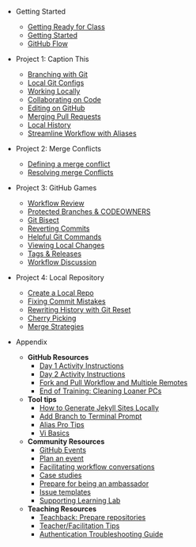 * Getting Started
  * [Getting Ready for Class](01_getting_ready_for_class.md)
  * [Getting Started](02_getting_started.md)
  * [GitHub Flow](03_github_flow.md)

* Project 1: Caption This
  * [Branching with Git](04_branching_with_git.md)
  * [Local Git Configs](05_local_git_configs.md)
  * [Working Locally](06_working_locally.md)
  * [Collaborating on Code](07_collaborating_on_code.md)
  * [Editing on GitHub](08_edit_on_github.md)
  * [Merging Pull Requests](09_merging_pull_requests.md)
  * [Local History](10_local_history.md)
  * [Streamline Workflow with Aliases](11_streamline_workflow_with_aliases.md)

* Project 2: Merge Conflicts
  * [Defining a merge conflict](12a_what_is_a_merge_conflict.md)
  * [Resolving merge Conflicts](12b_resolving_merge_conflicts.md)

* Project 3: GitHub Games
  * [Workflow Review](13_workflow_review_project_github_games.md)
  * [Protected Branches & CODEOWNERS](17_protected_branches.md)
  * [Git Bisect](14_git_bisect.md)
  * [Reverting Commits](15_reverting_commits.md)
  * [Helpful Git Commands](16_helpful_git_commands.md)
  * [Viewing Local Changes](17_view_local_changes.md)
  * [Tags & Releases](17_tags_and_releases.md)
  * [Workflow Discussion](17_workflow_discussion.md)

* Project 4: Local Repository
  * [Create a Local Repo](18_create_local_repo.md)
  * [Fixing Commit Mistakes](19_fixing_commit_mistakes.md)
  * [Rewriting History with Git Reset](20_rewriting_history_git_reset.md)
  * [Cherry Picking](21_git_cherry_pick.md)
  * [Merge Strategies](22_merge_strategies_rebase.md)

* Appendix
  * **GitHub Resources**
    * [Day 1 Activity Instructions](app_Day_1_activities.md)
    * [Day 2 Activity Instructions](app_day2_mergeconflict.md)
    * [Fork and Pull Workflow and Multiple Remotes](app_fork_workflow.md)
    * [End of Training: Cleaning Loaner PCs](App_clean_loaner_pc.md)
  * **Tool tips**
    * [How to Generate Jekyll Sites Locally](app_how_to_generate_locally.md)
    * [Add Branch to Terminal Prompt](app_git_branch_in_terminal.md)
    * [Alias Pro Tips](app_aliases.md)
    * [Vi Basics](app_vi_basics.md)
  * **Community Resources**
    * [GitHub Events](app_github_events.md)
    * [Plan an event](app_plan_an_event.md)
    * [Facilitating workflow conversations](app_facilitating_workflow.md)
    * [Case studies](app_case_studies.md)
    * [Prepare for being an ambassador](app_evangelize.md)
    * [Issue templates](app_issue_template.md)
    * [Supporting Learning Lab](app_supporting_learning_lab.md)
  * **Teaching Resources**
    * [Teachback: Prepare repositories](app_teachback_repo_prep.md)
    * [Teacher/Facilitation Tips](app_facilitation_tips.md)
    * [Authentication Troubleshooting Guide](app_authentication.md)

